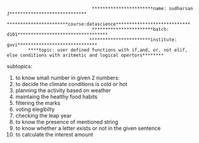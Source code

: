                                     ***********************name: sudharsan J*****************************
                                   ***********************course:datascience****************************
                                    ***********************batch: d101**********************************
                                   ***********************institute: guvi******************************
            ****topic: user defined functions with if,and, or, not elif, else conditions with aritmetic and logical opertors********
subtopics:
1) to know small number in given 2 numbers:
2) to decide the climate conditions is cold or hot
3) planning the activity based on weather
4) maintaing the healthy food habits
5) filtering the marks
6) voting elegibilty
7) checking the leap year
8) to know the presence of mentioned string
9) to know whether a letter exists or not in the given sentence
10) to calculate the interest amount
